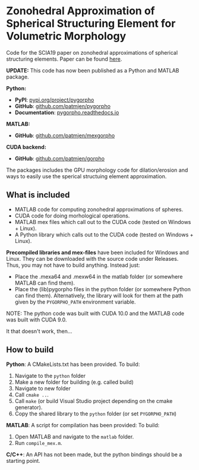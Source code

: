 # Zonohedral Approximation of Spherical Structuring Element for Volumetric Morphology

Code for the SCIA19 paper on zonohedral approximations of spherical structuring elements. Paper can be found [here](http://orbit.dtu.dk/files/172879029/SCIA19_Zonohedra.pdf).

**UPDATE:** This code has now been published as a Python and MATLAB package.

**Python:**
* **PyPI**: [pypi.org/project/pygorpho](https://pypi.org/project/pygorpho/)
* **GitHub**: [github.com/patmjen/pygorpho](https://github.com/patmjen/pygorpho)
* **Documentation**: [pygorpho.readthedocs.io](https://pygorpho.readthedocs.io)

**MATLAB:**
* **GitHub**: [github.com/patmjen/mexgorpho](https://github.com/patmjen/mexgorpho)

**CUDA backend:**
* **GitHub**: [github.com/patmjen/gorpho](https://github.com/patmjen/gorpho)

The packages includes the GPU morphology code for dilation/erosion and ways to easily use the sperical structuing element approximation.

## What is included

* MATLAB code for computing zonohedral approximations of spheres.
* CUDA code for doing morhological operations.
* MATLAB mex files which call out to the CUDA code (tested on Windows + Linux).
* A Python library which calls out to the CUDA code (tested on Windows + Linux).

**Precompiled libraries and mex-files** have been included for Windows and Linux. 
They can be downloaded with the source code under Releases.
Thus, you may not have to build anything. Instead just:

* Place the .mexa64 and .mexw64 in the matlab folder (or somewhere MATLAB can find them).
* Place the (lib)pygorpho files in the python folder (or somewhere Python can find them).
  Alternatively, the library will look for them at the path given by the `PYGORPHO_PATH` environment variable.

NOTE: The python code was built with CUDA 10.0 and the MATLAB code was built with CUDA 9.0.

It that doesn't work, then...

## How to build

**Python**: A CMakeLists.txt has been provided. To build:

1. Navigate to the `python` folder
2. Make a new folder for building (e.g. called build)
3. Navigate to new folder
4. Call `cmake ..`.
5. Call `make` (or build Visual Studio project depending on the cmake generator).
6. Copy the shared library to the `python` folder (or set `PYGORPHO_PATH`)

**MATLAB**: A script for compilation has been provided: To build:

1. Open MATLAB and navigate to the `matlab` folder.
2. Run `compile_mex.m`.

**C/C++**: An API has not been made, but the python bindings should be a starting point.
